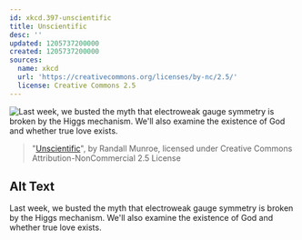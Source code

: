 ```yaml
---
id: xkcd.397-unscientific
title: Unscientific
desc: ''
updated: 1205737200000
created: 1205737200000
sources:
  name: xkcd
  url: 'https://creativecommons.org/licenses/by-nc/2.5/'
  license: Creative Commons 2.5
---
```

![Last week, we busted the myth that electroweak gauge symmetry is broken by the Higgs mechanism.  We'll also examine the existence of God and whether true love exists.](https://imgs.xkcd.com/comics/unscientific.png)
> "[Unscientific](https://xkcd.com/397/)", by Randall Munroe, licensed under Creative Commons Attribution-NonCommercial 2.5 License

## Alt Text
Last week, we busted the myth that electroweak gauge symmetry is broken by the Higgs mechanism.  We'll also examine the existence of God and whether true love exists.
